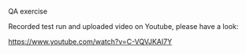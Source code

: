 QA exercise


Recorded test run and uploaded video on Youtube, please have a look: 

https://www.youtube.com/watch?v=C-VQVJKAI7Y

